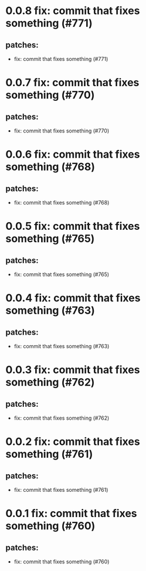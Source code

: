 # 0.0.8 fix: commit that fixes something (#771)

## patches:
* fix: commit that fixes something (#771)

# 0.0.7 fix: commit that fixes something (#770)

## patches:
* fix: commit that fixes something (#770)

# 0.0.6 fix: commit that fixes something (#768)

## patches:
* fix: commit that fixes something (#768)

# 0.0.5 fix: commit that fixes something (#765)

## patches:
* fix: commit that fixes something (#765)

# 0.0.4 fix: commit that fixes something (#763)

## patches:
* fix: commit that fixes something (#763)

# 0.0.3 fix: commit that fixes something (#762)

## patches:
* fix: commit that fixes something (#762)

# 0.0.2 fix: commit that fixes something (#761)

## patches:
* fix: commit that fixes something (#761)

# 0.0.1 fix: commit that fixes something (#760)

## patches:
* fix: commit that fixes something (#760)

